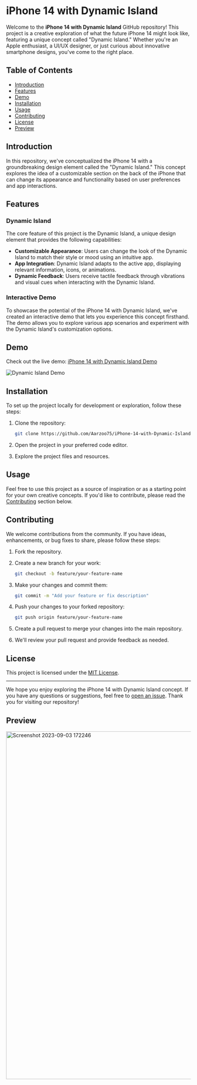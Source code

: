 # iPhone 14 with Dynamic Island

Welcome to the **iPhone 14 with Dynamic Island** GitHub repository! This project is a creative exploration of what the future iPhone 14 might look like, featuring a unique concept called "Dynamic Island." Whether you're an Apple enthusiast, a UI/UX designer, or just curious about innovative smartphone designs, you've come to the right place.

## Table of Contents

- [Introduction](#introduction)
- [Features](#features)
- [Demo](#demo)
- [Installation](#installation)
- [Usage](#usage)
- [Contributing](#contributing)
- [License](#license)
- [Preview](#preview)

## Introduction

In this repository, we've conceptualized the iPhone 14 with a groundbreaking design element called the "Dynamic Island." This concept explores the idea of a customizable section on the back of the iPhone that can change its appearance and functionality based on user preferences and app interactions.

## Features

### Dynamic Island

The core feature of this project is the Dynamic Island, a unique design element that provides the following capabilities:

- **Customizable Appearance**: Users can change the look of the Dynamic Island to match their style or mood using an intuitive app.
- **App Integration**: Dynamic Island adapts to the active app, displaying relevant information, icons, or animations.
- **Dynamic Feedback**: Users receive tactile feedback through vibrations and visual cues when interacting with the Dynamic Island.

### Interactive Demo

To showcase the potential of the iPhone 14 with Dynamic Island, we've created an interactive demo that lets you experience this concept firsthand. The demo allows you to explore various app scenarios and experiment with the Dynamic Island's customization options.

## Demo

Check out the live demo: [iPhone 14 with Dynamic Island Demo](https://aarzoo75.github.io/iPhone-14-with-Dynamic-Island-Demo/)

![Dynamic Island Demo](https://github.com/Aarzoo75/iPhone-14-with-Dynamic-Island-/blob/main/assets/demo.gif)

## Installation

To set up the project locally for development or exploration, follow these steps:

1. Clone the repository:

   ```bash
   git clone https://github.com/Aarzoo75/iPhone-14-with-Dynamic-Island-.git
   ```

2. Open the project in your preferred code editor.

3. Explore the project files and resources.

## Usage

Feel free to use this project as a source of inspiration or as a starting point for your own creative concepts. If you'd like to contribute, please read the [Contributing](#contributing) section below.

## Contributing

We welcome contributions from the community. If you have ideas, enhancements, or bug fixes to share, please follow these steps:

1. Fork the repository.

2. Create a new branch for your work:

   ```bash
   git checkout -b feature/your-feature-name
   ```

3. Make your changes and commit them:

   ```bash
   git commit -m "Add your feature or fix description"
   ```

4. Push your changes to your forked repository:

   ```bash
   git push origin feature/your-feature-name
   ```

5. Create a pull request to merge your changes into the main repository.

6. We'll review your pull request and provide feedback as needed.

## License

This project is licensed under the [MIT License](LICENSE.md).

---

We hope you enjoy exploring the iPhone 14 with Dynamic Island concept. If you have any questions or suggestions, feel free to [open an issue](https://github.com/Aarzoo75/iPhone-14-with-Dynamic-Island-/issues). Thank you for visiting our repository!

## Preview
<img width="949" alt="Screenshot 2023-09-03 172246" src="https://github.com/Aarzoo75/iPhone-14-with-Dynamic-Island-/assets/59678435/af9cae8e-a708-4c24-a784-a61d7613be29">

